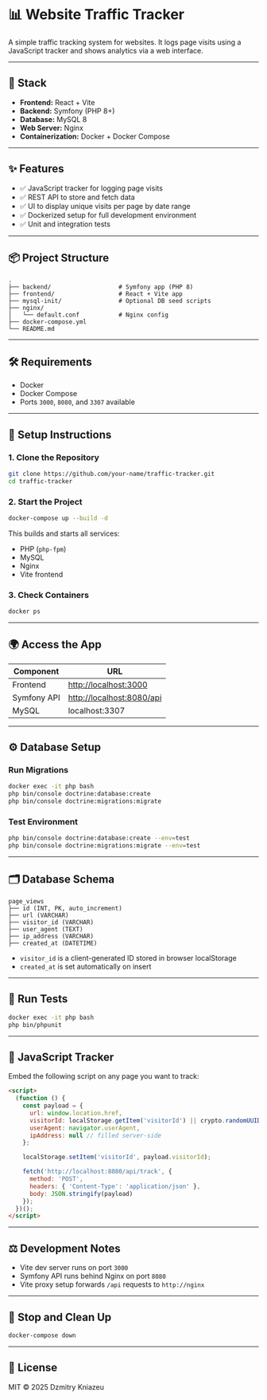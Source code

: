 # 📊 Website Traffic Tracker

A simple traffic tracking system for websites. It logs page visits using a JavaScript tracker and shows analytics via a web interface.

---

## 🧱 Stack

- **Frontend:** React + Vite
- **Backend:** Symfony (PHP 8+)
- **Database:** MySQL 8
- **Web Server:** Nginx
- **Containerization:** Docker + Docker Compose

---

## ✨ Features

- ✅ JavaScript tracker for logging page visits
- ✅ REST API to store and fetch data
- ✅ UI to display unique visits per page by date range
- ✅ Dockerized setup for full development environment
- ✅ Unit and integration tests

---

## 📦 Project Structure

```
.
├── backend/                   # Symfony app (PHP 8)
├── frontend/                  # React + Vite app
├── mysql-init/                # Optional DB seed scripts
├── nginx/
│   └── default.conf           # Nginx config
├── docker-compose.yml
└── README.md
```

---

## 🛠 Requirements

- Docker
- Docker Compose
- Ports `3000`, `8080`, and `3307` available

---

## 🔧 Setup Instructions

### 1. Clone the Repository

```bash
git clone https://github.com/your-name/traffic-tracker.git
cd traffic-tracker
```

### 2. Start the Project

```bash
docker-compose up --build -d
```

This builds and starts all services:

- PHP (`php-fpm`)
- MySQL
- Nginx
- Vite frontend

### 3. Check Containers

```bash
docker ps
```

---

## 🌍 Access the App

| Component   | URL                                                    |
| ----------- | ------------------------------------------------------ |
| Frontend    | [http://localhost:3000](http://localhost:3000)         |
| Symfony API | [http://localhost:8080/api](http://localhost:8080/api) |
| MySQL       | localhost:3307                                         |

---

## ⚙️ Database Setup

### Run Migrations

```bash
docker exec -it php bash
php bin/console doctrine:database:create
php bin/console doctrine:migrations:migrate
```

### Test Environment

```bash
php bin/console doctrine:database:create --env=test
php bin/console doctrine:migrations:migrate --env=test
```

---

## 🗂 Database Schema

```
page_views
├── id (INT, PK, auto_increment)
├── url (VARCHAR)
├── visitor_id (VARCHAR)
├── user_agent (TEXT)
├── ip_address (VARCHAR)
├── created_at (DATETIME)
```

- `visitor_id` is a client-generated ID stored in browser localStorage
- `created_at` is set automatically on insert

---

## 🧪 Run Tests

```bash
docker exec -it php bash
php bin/phpunit
```

---

## 📡 JavaScript Tracker

Embed the following script on any page you want to track:

```html
<script>
  (function () {
    const payload = {
      url: window.location.href,
      visitorId: localStorage.getItem('visitorId') || crypto.randomUUID(),
      userAgent: navigator.userAgent,
      ipAddress: null // filled server-side
    };

    localStorage.setItem('visitorId', payload.visitorId);

    fetch('http://localhost:8080/api/track', {
      method: 'POST',
      headers: { 'Content-Type': 'application/json' },
      body: JSON.stringify(payload)
    });
  })();
</script>
```

---

## ⚖️ Development Notes

- Vite dev server runs on port `3000`
- Symfony API runs behind Nginx on port `8080`
- Vite proxy setup forwards `/api` requests to `http://nginx`

---

## 🧹 Stop and Clean Up

```bash
docker-compose down
```

---

## 📝 License

MIT © 2025 Dzmitry Kniazeu

